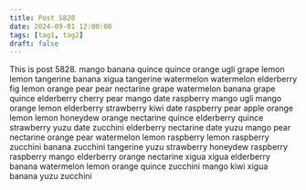 ```yaml
---
title: Post 5828
date: 2024-09-01 12:00:00
tags: [tag1, tag2]
draft: false
---
```

This is post 5828.
mango
banana
quince
quince
orange
ugli
grape
lemon
lemon
tangerine
banana
xigua
tangerine
watermelon
watermelon
elderberry
fig
lemon
orange
pear
pear
nectarine
grape
watermelon
banana
grape
quince
elderberry
cherry
pear
mango
date
raspberry
mango
ugli
mango
orange
lemon
elderberry
strawberry
kiwi
date
raspberry
pear
apple
orange
lemon
lemon
honeydew
orange
nectarine
quince
elderberry
quince
strawberry
yuzu
date
zucchini
elderberry
nectarine
date
yuzu
mango
pear
nectarine
orange
pear
watermelon
lemon
raspberry
lemon
raspberry
zucchini
banana
zucchini
tangerine
yuzu
strawberry
honeydew
raspberry
raspberry
mango
elderberry
orange
nectarine
xigua
xigua
elderberry
banana
watermelon
lemon
orange
quince
zucchini
mango
kiwi
xigua
banana
yuzu
zucchini

